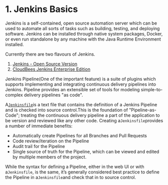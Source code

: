 # 1. Jenkins Basics

Jenkins is a self-contained, open source automation server which can be used to automate all sorts of tasks such as building, testing, and deploying software. Jenkins can be installed through native system packages, Docker, or even run standalone by any machine with the Java Runtime Environment installed.

Currently there are two flavours of Jenkins.

1. [Jenkins - Open Source Version](https://jenkins.io/)
2. [CloudBees Jenkins Enterprise Edition](https://www.cloudbees.com/products/cloudbees-jenkins-enterprise)

Jenkins Pipeline\(One of the important feature\) is a suite of plugins which supports implementing and integrating continuous delivery pipelines into Jenkins. Pipeline provides an extensible set of tools for modeling simple-to-complex delivery pipelines "as code".

A[`Jenkinsfile`](https://jenkins.io/doc/book/pipeline/jenkinsfile)is a text file that contains the definition of a Jenkins Pipeline and is checked into source control.This is the foundation of "Pipeline-as-Code"; treating the continuous delivery pipeline a part of the application to be version and reviewed like any other code. Creating a`Jenkinsfile`provides a number of immediate benefits:

* Automatically create Pipelines for all Branches and Pull Requests
* Code review/iteration on the Pipeline
* Audit trail for the Pipeline
* Single source of truth for the Pipeline, which can be viewed and edited by multiple members of the project.

While the syntax for defining a Pipeline, either in the web UI or with a`Jenkinsfile`, is the same, it’s generally considered best practice to define the Pipeline in a`Jenkinsfile`and check that in to source control.

